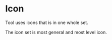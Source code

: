 # Icon

Tool uses icons that is in one whole set.

The icon set is most general and most level icon.